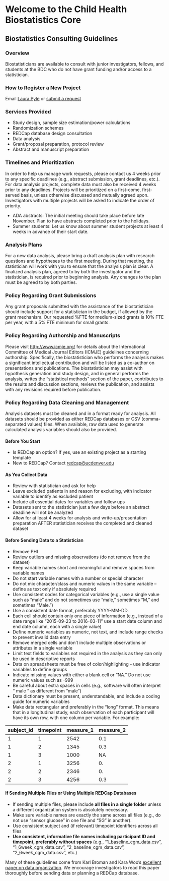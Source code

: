 # Welcome to the Child Health Biostatistics Core

## Biostatistics Consulting Guidelines

### Overview
Biostatisticians are available to consult with junior investigators, fellows, and students at the BDC who do not have grant funding and/or access to a statistician.

### How to Register a New Project
Email [Laura Pyle](laura.pyle@ucdenver.edu) or [submit a request](https://redcap.ucdenver.edu/surveys/?s=MP9WKRLK74)

### Services Provided
- Study design, sample size estimation/power calculations
- Randomization schemes
- REDCap database design consultation
- Data analysis
- Grant/proposal preparation, protocol review
- Abstract and manuscript preparation

### Timelines and Prioritization
In order to help us manage work requests, please contact us 4 weeks prior to any specific deadlines (e.g., abstract submission, grant deadlines, etc.). For data analysis projects, complete data must also be received 4 weeks prior to any deadlines. Projects will be prioritized on a first-come, first-served basis, unless otherwise discussed and mutually agreed upon. Investigators with multiple projects will be asked to indicate the order of priority.
- ADA abstracts: The initial meeting should take place before late November.  Plan to have abstracts completed prior to the holidays.
- Summer students: Let us know about summer student projects at least 4 weeks in advance of their start date.

### Analysis Plans
For a new data analysis, please bring a draft analysis plan with research questions and hypotheses to the first meeting.  During that meeting, the statistician will work with you to ensure that the analysis plan is clear.  A finalized analysis plan, agreed to by both the investigator and the statistician, is required prior to beginning analysis.  Any changes to the plan must be agreed to by both parties.
	
### Policy Regarding Grant Submissions
Any grant proposals submitted with the assistance of the biostatistician should include support for a statistician in the budget, if allowed by the grant mechanism.  Our requested %FTE for medium-sized grants is 10% FTE per year, with a 5% FTE minimum for small grants.

### Policy Regarding Authorship and Manuscripts
Please visit http://www.icmje.org/ for details about the International Committee of Medical Journal Editors (ICMJE) guidelines concerning authorship.  Specifically, the biostatistician who performs the analysis makes a significant intellectual contribution and will be listed as a co-author on presentations and publications. The biostatistician may assist with hypothesis generation and study design, and in general performs the analysis, writes the “statistical methods” section of the paper, contributes to the results and discussion sections, reviews the publication, and assists with any revisions required before publication. 

### Policy Regarding Data Cleaning and Management
 
Analysis datasets must be cleaned and in a format ready for analysis.  All datasets should be provided as either REDCap databases or CSV (comma-separated values) files. When available, raw data used to generate calculated analysis variables should also be provided.
 
#### Before You Start
- Is REDCap an option? If yes, use an existing project as a starting template
- New to REDCap? Contact redcap@ucdenver.edu 
 
#### As You Collect Data
- Review with statistician and ask for help
- Leave excluded patients in and reason for excluding, with indicator variable to identify as excluded patient
- Include all essential dates for variables and follow ups
- Datasets sent to the statistician just a few days before an abstract deadline will not be analyzed
- Allow for at least 4 weeks for analysis and write-up/presentation preparation AFTER statistician receives the completed and cleaned dataset
 
#### Before Sending Data to a Statistician
- Remove PHI
- Review outliers and missing observations (do not remove from the dataset)
- Keep variable names short and meaningful and remove spaces from variable names
- Do not start variable names with a number or special character
- Do not mix character/class and numeric values in the same variable – define as text only if absolutely required
- Use consistent codes for categorical variables (e.g., use a single value such as “male” and do not sometimes use “male,” sometimes “M,” and sometimes “Male.”)
- Use a consistent date format, preferably YYYY-MM-DD.
- Each cell should contain only one piece of information (e.g., instead of a date range like “2015-09-23 to 2016-03-11” use a start date column and end date column, each with a single value)
- Define numeric variables as numeric, not text, and include range checks to prevent invalid data entry
- Remove merged cells and don’t include multiple observations or attributes in a single variable
- Limit text fields to variables not required in the analysis as they can only be used in descriptive reports
- Data on spreadsheets must be free of color/highlighting -   use indicator variables to define groups
- Indicate missing values with either a blank cell or “NA.” Do not use numeric values such as -999
- Be careful about extra spaces in cells (e.g., software will often interpret “ male ”  as different from “male”)
- Data dictionary must be present, understandable, and include a coding guide for numeric variables
- Make data rectangular and preferably in the “long” format. This means that in a longitudinal study, each observation of each participant will have its own row, with one column per variable. For example:

|subject_id|timepoint|measure_1|measure_2|
|----------|---------|---------|---------|
|1|1|2542|0.1|
|1|2|1345|0.3|
|1|3|1000|NA|
|2|1|3256|0.|2|
|2|2|2346|0.|5|
|2|3|4256|0.3|

#### If Sending Multiple Files or Using Multiple REDCap Databases
- If sending multiple files, please include **all files in a single folder** unless a different organization system is absolutely necessary.
- Make sure variable names are exactly the same across all files (e.g., do not use “sensor glucose” in one file and “SG” in another).
- Use consistent subject and (if relevant) timepoint identifiers across all files
- **Use consistent, informative file names including participant ID and timepoint, preferably without spaces** (e.g., “1_baseline_cgm_data.csv”, “1_6week_cgm_data.csv”, “2_baseline_cgm_data.csv”, “2_6week_cgm_data.csv”, etc.)

Many of these guidelines come from Karl Broman and Kara Woo’s [excellent paper on data organization](https://doi.org/10.1080/00031305.2017.1375989). We encourage investigators to read this paper thoroughly before sending data or planning a REDCap database.
